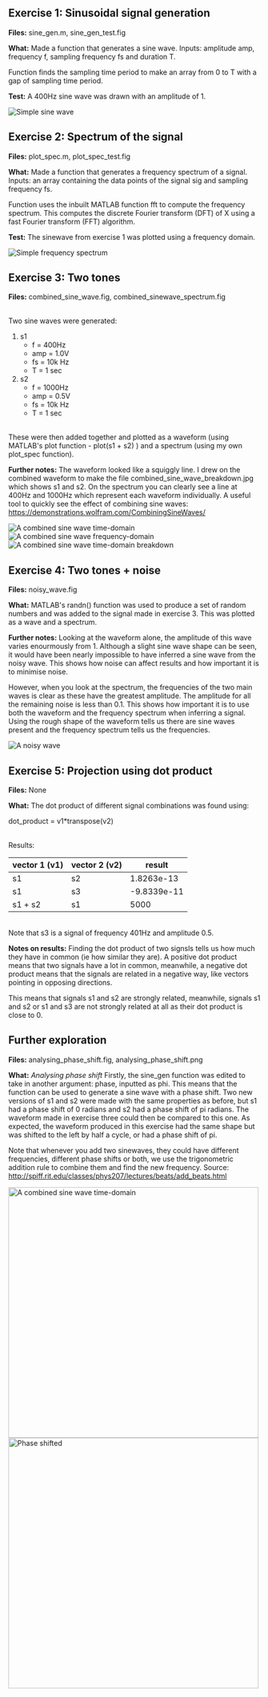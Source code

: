 ## Exercise 1: Sinusoidal signal generation

**Files:** sine_gen.m, sine_gen_test.fig <br />

**What:** Made a function that generates a sine wave. Inputs: amplitude amp, frequency f, sampling frequency fs and duration T. <br />

Function finds the sampling time period to make an array from 0 to T with a gap of sampling time period. <br />

**Test:** A 400Hz sine wave was drawn with an amplitude of 1.

<img src="sine_gen_test.png" alt="Simple sine wave"/>

## Exercise 2: Spectrum of the signal

**Files:** plot_spec.m, plot_spec_test.fig <br />

**What:** Made a function that generates a frequency spectrum of a signal. Inputs: an array containing the data points of the signal sig and sampling frequency fs. <br />

Function uses the inbuilt MATLAB function fft to compute the frequency spectrum. This computes the discrete Fourier transform (DFT) of X using a fast Fourier transform (FFT) algorithm. <br />

**Test:** The sinewave from exercise 1 was plotted using a frequency domain.

<img src="plot_spec_test.png" alt="Simple frequency spectrum"/>

## Exercise 3: Two tones

**Files:**  combined_sine_wave.fig, combined_sinewave_spectrum.fig<br />

<br /> Two sine waves were generated: <br />
1. s1
    * f = 400Hz
    * amp = 1.0V
    * fs = 10k Hz
    * T = 1 sec 
2. s2
    * f = 1000Hz
    * amp = 0.5V
    * fs = 10k Hz
    * T = 1 sec 

<br /> These were then added together and plotted as a waveform (using MATLAB's plot function - plot(s1 + s2) ) and a spectrum (using my own plot_spec function). <br />

**Further notes:** The waveform looked like a squiggly line. I drew on the combined waveform to make the file combined_sine_wave_breakdown.jpg which shows s1 and s2. On the spectrum you can clearly see a line at 400Hz and 1000Hz which represent each waveform individually. A useful tool to quickly see the effect of combining sine waves: https://demonstrations.wolfram.com/CombiningSineWaves/

<img src="combined_sine_wave.png" alt="A combined sine wave time-domain"/>
<img src="combined_sinewave_spectrum.png" alt="A combined sine wave frequency-domain"/>
<img src="combined_sine_wave_breakdown.jpg" alt="A combined sine wave time-domain breakdown"/>


## Exercise 4: Two tones + noise

**Files:** noisy_wave.fig<br />

**What:** MATLAB's randn() function was used to produce a set of random numbers and was added to the signal made in exercise 3. This was plotted as a wave and a spectrum. <br />

**Further notes:** Looking at the waveform alone, the amplitude of this wave varies enourmously from 1. Although a slight sine wave shape can be seen, it would have been nearly impossible to have inferred a sine wave from the noisy wave. This shows how noise can affect results and how important it is to minimise noise. <br />

However, when you look at the spectrum, the frequencies of the two main waves is clear as these have the greatest amplitude. The amplitude for all the remaining noise is less than 0.1. This shows how important it is to use both the waveform and the frequency spectrum when inferring a signal. Using the rough shape of the waveform tells us there are sine waves present and the frequency spectrum tells us the frequencies. 

<img src="noisy_wave.png" alt="A noisy wave"/>

## Exercise 5: Projection using dot product

**Files:**  None <br />

**What:** The dot product of different signal combinations was found using: <br />

dot_product = v1*transpose(v2)

<br /> Results: <br />

| vector 1 (v1) | vector 2 (v2) | result      |
|---------------|---------------|-------------|
| s1            | s2            | 1.8263e-13  |
| s1            | s3            | -9.8339e-11 |
| s1 + s2       | s1            | 5000        |

<br /> Note that s3 is a signal of frequency 401Hz and amplitude 0.5.

**Notes on results:** Finding the dot product of two signsls tells us how much they have in common (ie how similar they are). A positive dot product means that two signals have a lot in common, meanwhile, a negative dot product means that the signals are related in a negative way, like vectors pointing in opposing directions. <br />

This means that signals s1 and s2 are strongly related, meanwhile, signals s1 and s2 or s1 and s3 are not strongly related at all as their dot product is close to 0.

## Further exploration

**Files:** analysing_phase_shift.fig, analysing_phase_shift.png <br />

**What:** *Analysing phase shift* Firstly, the sine_gen function was edited to take in another argument: phase, inputted as phi. This means that the function can be used to generate a sine wave with a phase shift. Two new versions of s1 and s2 were made with the same properties as before, but s1 had a phase shift of 0 radians and s2 had a phase shift of pi radians. The waveform made in exercise three could then be compared to this one. As expected, the waveform produced in this exercise had the same shape but was shifted to the left by half a cycle, or had a phase shift of pi. <br />

Note that whenever you add two sinewaves, they could have different frequencies, different phase shifts or both, we use the trigonometric addition rule to combine them and find the new frequency. Source: http://spiff.rit.edu/classes/phys207/lectures/beats/add_beats.html

<img src="combined_sine_wave.png" alt="A combined sine wave time-domain"  width="500"/><nobr>
<img src="analysing_phase_shift.png" alt="Phase shifted" width="500"/>
